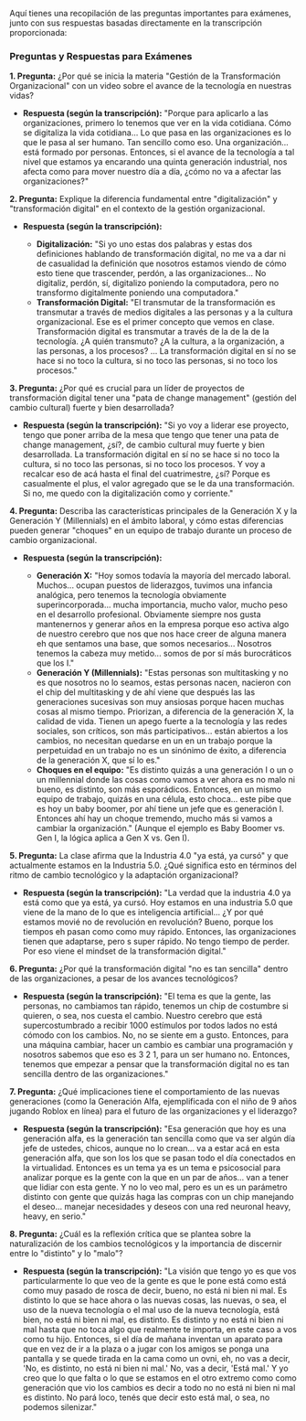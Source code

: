 Aquí tienes una recopilación de las preguntas importantes para exámenes, junto con sus respuestas basadas directamente en la transcripción proporcionada:

### **Preguntas y Respuestas para Exámenes**

**1. Pregunta:** ¿Por qué se inicia la materia "Gestión de la Transformación Organizacional" con un video sobre el avance de la tecnología en nuestras vidas?

- **Respuesta (según la transcripción):** "Porque para aplicarlo a las organizaciones, primero lo tenemos que ver en la vida cotidiana. Cómo se digitaliza la vida cotidiana... Lo que pasa en las organizaciones es lo que le pasa al ser humano. Tan sencillo como eso. Una organización... está formado por personas. Entonces, si el avance de la tecnología a tal nivel que estamos ya encarando una quinta generación industrial, nos afecta como para mover nuestro día a día, ¿cómo no va a afectar las organizaciones?"

**2. Pregunta:** Explique la diferencia fundamental entre "digitalización" y "transformación digital" en el contexto de la gestión organizacional.

- **Respuesta (según la transcripción):**
    
    - **Digitalización:** "Si yo uno estas dos palabras y estas dos definiciones hablando de transformación digital, no me va a dar ni de casualidad la definición que nosotros estamos viendo de cómo esto tiene que trascender, perdón, a las organizaciones... No digitaliz, perdón, sí, digitalizo poniendo la computadora, pero no transformo digitalmente poniendo una computadora."
    - **Transformación Digital:** "El transmutar de la transformación es transmutar a través de medios digitales a las personas y a la cultura organizacional. Ese es el primer concepto que vemos en clase. Transformación digital es transmutar a través de la de la de la tecnología. ¿A quién transmuto? ¿A la cultura, a la organización, a las personas, a los procesos? ... La transformación digital en sí no se hace si no toco la cultura, si no toco las personas, si no toco los procesos."
    

**3. Pregunta:** ¿Por qué es crucial para un líder de proyectos de transformación digital tener una "pata de change management" (gestión del cambio cultural) fuerte y bien desarrollada?

- **Respuesta (según la transcripción):** "Si yo voy a liderar ese proyecto, tengo que poner arriba de la mesa que tengo que tener una pata de change management, ¿sí?, de cambio cultural muy fuerte y bien desarrollada. La transformación digital en sí no se hace si no toco la cultura, si no toco las personas, si no toco los procesos. Y voy a recalcar eso de acá hasta el final del cuatrimestre, ¿sí? Porque es casualmente el plus, el valor agregado que se le da una transformación. Si no, me quedo con la digitalización como y corriente."

**4. Pregunta:** Describa las características principales de la Generación X y la Generación Y (Millennials) en el ámbito laboral, y cómo estas diferencias pueden generar "choques" en un equipo de trabajo durante un proceso de cambio organizacional.

- **Respuesta (según la transcripción):**
    
    - **Generación X:** "Hoy somos todavía la mayoría del mercado laboral. Muchos... ocupan puestos de liderazgos, tuvimos una infancia analógica, pero tenemos la tecnología obviamente superincorporada... mucha importancia, mucho valor, mucho peso en el desarrollo profesional. Obviamente siempre nos gusta mantenernos y generar años en la empresa porque eso activa algo de nuestro cerebro que nos que nos hace creer de alguna manera eh que sentamos una base, que somos necesarios... Nosotros tenemos la cabeza muy metido... somos de por sí más burocráticos que los I."
    - **Generación Y (Millennials):** "Estas personas son multitasking y no es que nosotros no lo seamos, estas personas nacen, nacieron con el chip del multitasking y de ahí viene que después las las generaciones sucesivas son muy ansiosas porque hacen muchas cosas al mismo tiempo. Priorizan, a diferencia de la generación X, la calidad de vida. Tienen un apego fuerte a la tecnología y las redes sociales, son críticos, son más participativos... están abiertos a los cambios, no necesitan quedarse en un en un trabajo porque la perpetuidad en un trabajo no es un sinónimo de éxito, a diferencia de la generación X, que sí lo es."
    - **Choques en el equipo:** "Es distinto quizás a una generación I o un o un millennial donde las cosas como vamos a ver ahora es no malo ni bueno, es distinto, son más esporádicos. Entonces, en un mismo equipo de trabajo, quizás en una célula, esto choca... este pibe que es hoy un baby boomer, por ahí tiene un jefe que es generación I. Entonces ahí hay un choque tremendo, mucho más si vamos a cambiar la organización." (Aunque el ejemplo es Baby Boomer vs. Gen I, la lógica aplica a Gen X vs. Gen I).
    

**5. Pregunta:** La clase afirma que la Industria 4.0 "ya está, ya cursó" y que actualmente estamos en la Industria 5.0. ¿Qué significa esto en términos del ritmo de cambio tecnológico y la adaptación organizacional?

- **Respuesta (según la transcripción):** "La verdad que la industria 4.0 ya está como que ya está, ya cursó. Hoy estamos en una industria 5.0 que viene de la mano de lo que es inteligencia artificial... ¿Y por qué estamos movié no de revolución en revolución? Bueno, porque los tiempos eh pasan como como muy rápido. Entonces, las organizaciones tienen que adaptarse, pero s super rápido. No tengo tiempo de perder. Por eso viene el mindset de la transformación digital."

**6. Pregunta:** ¿Por qué la transformación digital "no es tan sencilla" dentro de las organizaciones, a pesar de los avances tecnológicos?

- **Respuesta (según la transcripción):** "El tema es que la gente, las personas, no cambiamos tan rápido, tenemos un chip de costumbre si quieren, o sea, nos cuesta el cambio. Nuestro cerebro que está supercostumbrado a recibir 1000 estímulos por todos lados no está cómodo con los cambios. No, no se siente em a gusto. Entonces, para una máquina cambiar, hacer un cambio es cambiar una programación y nosotros sabemos que eso es 3 2 1, para un ser humano no. Entonces, tenemos que empezar a pensar que la transformación digital no es tan sencilla dentro de las organizaciones."

**7. Pregunta:** ¿Qué implicaciones tiene el comportamiento de las nuevas generaciones (como la Generación Alfa, ejemplificada con el niño de 9 años jugando Roblox en línea) para el futuro de las organizaciones y el liderazgo?

- **Respuesta (según la transcripción):** "Esa generación que hoy es una generación alfa, es la generación tan sencilla como que va ser algún día jefe de ustedes, chicos, aunque no lo crean... va a estar acá en esta generación alfa, que son los los que se pasan todo el día conectados en la virtualidad. Entonces es un tema ya es un tema e psicosocial para analizar porque es la gente con la que en un par de años... van a tener que lidiar con esta gente. Y no lo veo mal, pero es un es un parámetro distinto con gente que quizás haga las compras con un chip manejando el deseo... manejar necesidades y deseos con una red neuronal heavy, heavy, en serio."

**8. Pregunta:** ¿Cuál es la reflexión crítica que se plantea sobre la naturalización de los cambios tecnológicos y la importancia de discernir entre lo "distinto" y lo "malo"?

- **Respuesta (según la transcripción):** "La visión que tengo yo es que vos particularmente lo que veo de la gente es que le pone está como está como muy pasado de rosca de decir, bueno, no está ni bien ni mal. Es distinto lo que se hace ahora o las nuevas cosas, las nuevas, o sea, el uso de la nueva tecnología o el mal uso de la nueva tecnología, está bien, no está ni bien ni mal, es distinto. Es distinto y no está ni bien ni mal hasta que no toca algo que realmente te importa, en este caso a vos como tu hijo. Entonces, si el día de mañana inventan un aparato para que en vez de ir a la plaza o a jugar con los amigos se ponga una pantalla y se quede tirada en la cama como un ovni, eh, no vas a decir, 'No, es distinto, no está ni bien ni mal.' No, vas a decir, 'Está mal.' Y yo creo que lo que falta o lo que se estamos en el otro extremo como como generación que vio los cambios es decir a todo no no está ni bien ni mal es distinto. No pará loco, tenés que decir esto está mal, o sea, no podemos silenizar."
